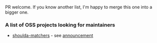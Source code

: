 PR welcome. If you know another list, I'm happy to merge this one into a bigger one.

### A list of OSS projects looking for maintainers

* [shoulda-matchers](https://github.com/thoughtbot/shoulda-matchers) - see [announcement](https://github.com/thoughtbot/shoulda-matchers#note-from-the-maintainer)
